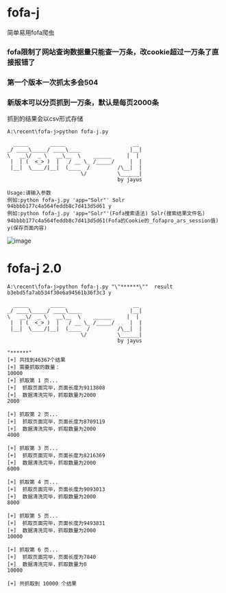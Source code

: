 # fofa-j
简单易用fofa爬虫

### fofa限制了网站查询数据量只能查一万条，改cookie超过一万条了直接报错了
### 第一个版本一次抓太多会504
### 新版本可以分页抓到一万条，默认是每页2000条

抓到的结果会以csv形式存储

```
A:\recent\fofa-j>python fofa-j.py

  _____       _____                      __
_/ ____\_____/ ____\____                |__|
\   __\/  _ \   __\__  \    ______     |  |
 |  | (  <_> )  |   / __ \_ /_____/     |  |
 |__|  \____/|__|  (____  /         /\__|  |
                        \/          \______|
                                    by jayus

Usage:请输入参数
例如:python fofa-j.py 'app="Solr"' Solr  94bbbb177c4a564feddb8c7d413d5d61 y
例如:python fofa-j.py 'app="Solr"'(Fofa搜索语法) Solr(搜索结果文件名)  94bbbb177c4a564feddb8c7d413d5d61(Fofa的Cookie的_fofapro_ars_session值) y(保存页面内容)
```
![image](https://github.com/jayus0821/fofa-j/blob/main/images/%E5%BE%AE%E4%BF%A1%E5%9B%BE%E7%89%87_20201231185114.png)

# fofa-j 2.0
```
A:\recent\fofa-j>python fofa-j.py "\"******\""  result b3ebd5fa7ab534f30e6a94561b36f3c3 y

  _____       _____                      __
_/ ____\_____/ ____\____                |__|
\   __\/  _ \   __\__  \    ______     |  |
 |  | (  <_> )  |   / __ \_ /_____/     |  |
 |__|  \____/|__|  (____  /         /\__|  |
                        \/          \______|
                                    by jayus

"******"
[+] 共找到46367个结果
[+] 需要抓取的数量：
10000
[+] 抓取第 1 页...
[+]  抓取页面完毕，页面长度为9113808
[+]  数据清洗完毕，抓取数量为2000
2000

[+] 抓取第 2 页...
[+]  抓取页面完毕，页面长度为8709119
[+]  数据清洗完毕，抓取数量为2000
4000

[+] 抓取第 3 页...
[+]  抓取页面完毕，页面长度为8216369
[+]  数据清洗完毕，抓取数量为2000
6000

[+] 抓取第 4 页...
[+]  抓取页面完毕，页面长度为9093013
[+]  数据清洗完毕，抓取数量为2000
8000

[+] 抓取第 5 页...
[+]  抓取页面完毕，页面长度为9493831
[+]  数据清洗完毕，抓取数量为2000
10000

[+] 抓取第 6 页...
[+]  抓取页面完毕，页面长度为7840
[+]  数据清洗完毕，抓取数量为0
10000

[+] 共抓取到 10000 个结果
```
